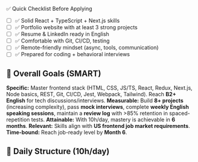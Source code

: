 ✅ Quick Checklist Before Applying
- [ ] ✅ Solid React + TypeScript + Next.js skills
- [ ] ✅ Portfolio website with at least 3 strong projects
- [ ] ✅ Resume & LinkedIn ready in English
- [ ] ✅ Comfortable with Git, CI/CD, testing
- [ ] ✅ Remote-friendly mindset (async, tools, communication)
- [ ] ✅ Prepared for coding + behavioral interviews
## 🎯 Overall Goals (SMART)
**Specific:** Master frontend stack (HTML, CSS, JS/TS, React, Redux, Next.js, Node basics, REST, Git, CI/CD, Jest, Webpack, Tailwind). Reach **B2+ English** for tech discussions/interviews.
**Measurable:** Build **8+ projects** (increasing complexity), pass **mock interviews**, complete **weekly English speaking sessions**, maintain a **review log** with >85% retention in spaced-repetition tests.
**Attainable:** With 10h/day, mastery is achievable in **6 months**.
**Relevant:** Skills align with **US frontend job market requirements**.
**Time-bound:** Reach job-ready level by **Month 6**.

## 📅 Daily Structure (10h/day)

